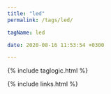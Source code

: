```yaml
---
title: "led"
permalink: /tags/led/

tagName: led

date: 2020-08-16 11:53:54 +0300

---
```


{% include taglogic.html %}

{% include links.html %}
